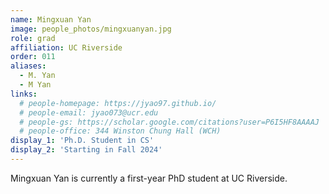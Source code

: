 ```yaml
---
name: Mingxuan Yan
image: people_photos/mingxuanyan.jpg
role: grad
affiliation: UC Riverside
order: 011
aliases:
  - M. Yan
  - M Yan
links:
  # people-homepage: https://jyao97.github.io/
  # people-email: jyao073@ucr.edu
  # people-gs: https://scholar.google.com/citations?user=P6I5HF8AAAAJ
  # people-office: 344 Winston Chung Hall (WCH)
display_1: 'Ph.D. Student in CS'
display_2: 'Starting in Fall 2024'
---
```


Mingxuan Yan is currently a first-year PhD student at UC Riverside.